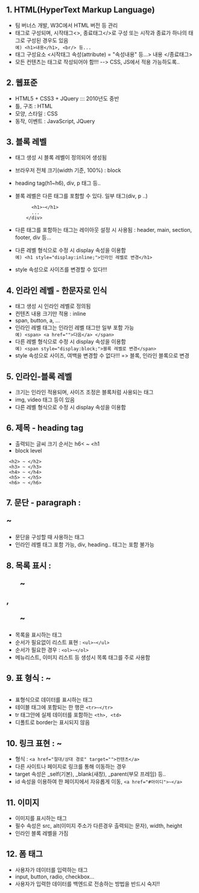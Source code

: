 ## 1. HTML(HyperText Markup Language)
 - 팀 버너스 개발, W3C에서 HTML 버전 등 관리
 - 태그로 구성되며, 시작태그<>, 종료태그</>로 구성
  또는 시작과 종료가 하나의 태그로 구성된 경우도 있음 <br>
  ``` 예) <h1>내용</h1>, <br/> 등... ```
- 태그 구성요소
  <시작태그 속성(attribute) = "속성내용" 등...> 내용 </종료태그>
- 모든 컨텐츠는 태그로 작성되어야 함!!! --> CSS, JS에서 적용 가능하도록..

## 2. 웹표준
- HTML5 + CSS3 + JQuery ::: 2010년도 중반
- 틀, 구조 : HTML
- 모양, 스타일 : CSS
- 동작, 이벤트 : JavaScript, JQuery

## 3. 블록 레벨
- 태그 생성 시 블록 레벨이 정의되어 생성됨
- 브라우저 전체 크기(width 기준, 100%) : block
- heading tag(h1~h6), div, p 태그 등..
- 블록 레벨은 다른 태그를 포함할 수 있다. 일부 태그(div, p ..) <br>
  ``` 예) <div>
        <h1>~</h1>
        ...
      </div>
  ```

- 다른 태그를 포함하는 태그는 레이아웃 설정 시 사용됨
  : header, main, section, footer, div 등...
- 다른 레벨 형식으로 수정 시 display 속성을 이용함 <br>
  ```예) <h1 style="display:inline;">인라인 레벨로 변경</h1>```
- style 속성으로 사이즈를 변경할 수 있다!!!

## 4. 인라인 레벨 - 한문자로 인식
- 태그 생성 시 인라인 레벨로 정의됨
- 컨텐츠 내용 크기만 적용 : inline
- span, button, a, ...
- 인라인 레벨 태그는 인라인 레벨 태그만 일부 포함 가능 <br>
  ```예) <span> <a href="">다음</a> </span>```
- 다른 레벨 형식으로 수정 시 display 속성을 이용함 <br>
  ```예) <span style="display:block;">블록 레벨로 변경</span>```
- style 속성으로 사이즈, 여백을 변경할 수 없다!!! => 블록, 인라인 블록으로 변경

## 5. 인라인-블록 레벨
- 크기는 인라인 적용되며, 사이즈 조정은 블록처럼 사용되는 태그
- img, video 태그 등이 있음
- 다른 레벨 형식으로 수정 시 display 속성을 이용함

## 6. 제목 - heading tag 
- 출력되는 글씨 크기 순서는 h6< ~ <h1
- block level
``` <h1> ~ </h1>
 <h2> ~ </h2>
 <h3> ~ </h3>
 <h4> ~ </h4>
 <h5> ~ </h5>
 <h6> ~ </h6>
```

## 7. 문단 - paragraph : <p>~</p>
- 문단을 구성할 때 사용하는 태그
- 인라인 레벨 태그 포함 가능, div, heading.. 태그는 포함 불가능

## 8. 목록 표시 : <ul>~</ul>, <ol>~</ol>
- 목록을 표시하는 태그
- 순서가 필요없이 리스트 표현 : ```<ul>~</ul>```
- 순서가 필요한 경우 : ```<ol>~</ol>```
- 메뉴리스트, 이미지 리스트 등 생성시 목록 태그를 주로 사용함

## 9. 표 형식 : <table> ~ </table>
- 표형식으로 데이터를 표시하는 태그
- 테이블 태그에 포함되는 한 행은 ```<tr>~</tr>```
- tr 태그안에 실제 데이터를 포함하는 ```<th>, <td>```
- 디폴트로 border는 표시되지 않음

## 10. 링크 표현<Anchor> : <a> ~ </a>
- 형식 : 
```<a href="절대/상대 경로" target="">컨텐츠</a>```
- 다른 사이트나 페이지로 링크를 통해 이동하는 경우
- target 속성은 _self(기본), _blank(새창), _parent(부모 프레임) 등..
- id 속성을 이용하여 한 페이지에서 자유롭게 이동, ```<a href="#아이디">~</a>```

## 11. 이미지
- 이미지를 표시하는 태그
- 필수 속성은 src, alt(이미지 주소가 다른경우 출력되는 문자), width, height
- 인라인 블록 레벨을 가짐

## 12. 폼 태그
- 사용자가 데이터를 입력하는 태그
- input, button, radio, checkbox...
- 사용자가 입력한 데이터를 백엔드로 전송하는 방법을 반드시 숙지!!







